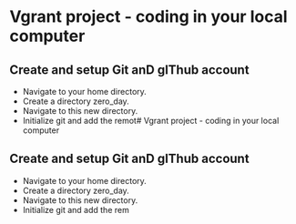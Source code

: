 # Vgrant project - coding in your local computer
## Create and setup Git anD gIThub account
* Navigate to your home directory.
* Create a directory zero_day.
* Navigate to this new directory.
* Initialize git and add the remot# Vgrant project - coding in your local computer
## Create and setup Git anD gIThub account
* Navigate to your home directory.
* Create a directory zero_day.
* Navigate to this new directory.
* Initialize git and add the rem
